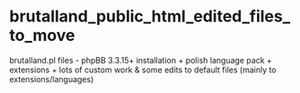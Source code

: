 # brutalland_public_html_edited_files_to_move
 brutalland.pl files - phpBB 3.3.15+ installation + polish language pack + extensions + lots of custom work & some edits to default files (mainly to extensions/languages)
